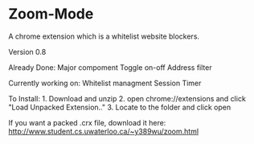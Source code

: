 # Zoom-Mode
A chrome extension which is a whitelist website blockers. 

Version 0.8

Already Done:
	Major compoment
	Toggle on-off
	Address filter

Currently working on: 
	Whitelist managment
	Session Timer

To Install:
	1. Download and unzip
	2. open chrome://extensions and click "Load Unpacked Extension.."
	3. Locate to the folder and click open

If you want a packed .crx file, download it here: http://www.student.cs.uwaterloo.ca/~y389wu/zoom.html
